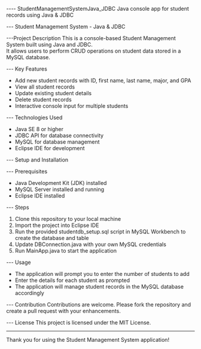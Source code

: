 ---- StudentManagementSystemJava_JDBC
Java console  app for student records using Java &amp; JDBC

--- Student Management System - Java & JDBC

---Project Description
This is a console-based Student Management System built using Java and JDBC.  
It allows users to perform CRUD operations on student data stored in a MySQL database.

--- Key Features
- Add new student records with ID, first name, last name, major, and GPA
- View all student records
- Update existing student details
- Delete student records
- Interactive console input for multiple students

--- Technologies Used
- Java SE 8 or higher
- JDBC API for database connectivity
- MySQL for database management
- Eclipse IDE for development

--- Setup and Installation

---  Prerequisites
- Java Development Kit (JDK) installed
- MySQL Server installed and running
- Eclipse IDE installed

--- Steps
1. Clone this repository to your local machine
2. Import the project into Eclipse IDE
3. Run the provided studentdb_setup.sql script in MySQL Workbench to create the database and table
4. Update DBConnection.java with your own MySQL credentials
5. Run MainApp.java to start the application

--- Usage
- The application will prompt you to enter the number of students to add
- Enter the details for each student as prompted
- The application will manage student records in the MySQL database accordingly

--- Contribution
Contributions are welcome. Please fork the repository and create a pull request with your enhancements.

--- License
This project is licensed under the MIT License.

---

Thank you for using the Student Management System application!
